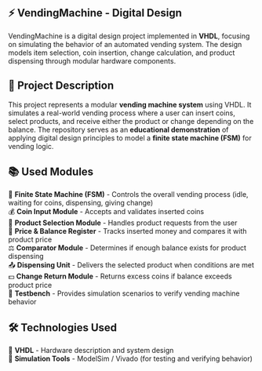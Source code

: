 ## ⚡ VendingMachine - Digital Design

VendingMachine is a digital design project implemented in **VHDL**, focusing on simulating the behavior of an automated vending system. The design models item selection, coin insertion, change calculation, and product dispensing through modular hardware components.


## 📌 Project Description

This project represents a modular **vending machine system** using VHDL. It simulates a real-world vending process where a user can insert coins, select products, and receive either the product or change depending on the balance. The repository serves as an **educational demonstration** of applying digital design principles to model a **finite state machine (FSM)** for vending logic.


## 📚 Used Modules

🔄 **Finite State Machine (FSM)** - Controls the overall vending process (idle, waiting for coins, dispensing, giving change)  
💰 **Coin Input Module** - Accepts and validates inserted coins  
🛒 **Product Selection Module** - Handles product requests from the user  
📖 **Price & Balance Register** - Tracks inserted money and compares it with product price  
⚖️ **Comparator Module** - Determines if enough balance exists for product dispensing  
📤 **Dispensing Unit** - Delivers the selected product when conditions are met  
💵 **Change Return Module** - Returns excess coins if balance exceeds product price  
🧪 **Testbench** - Provides simulation scenarios to verify vending machine behavior  


## 🛠️ Technologies Used

📜 **VHDL** - Hardware description and system design  
🧩 **Simulation Tools** - ModelSim / Vivado (for testing and verifying behavior)  
